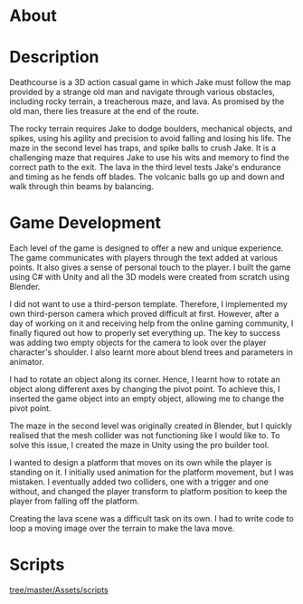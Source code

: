 # About

# Description
Deathcourse is a 3D action casual game in which Jake must follow the map provided by a strange old man and navigate through various obstacles, including rocky terrain, 
a treacherous maze, and lava. As promised by the old man, there lies treasure at the end of the route.

The rocky terrain requires Jake to dodge boulders, mechanical objects, and spikes, using his agility and precision to avoid falling and losing his life. 
The maze in the second level has traps, and spike balls to crush Jake. It is a challenging maze that requires Jake to use his wits and memory to find the correct 
path to the exit. The lava in the third level tests Jake's endurance and timing as he fends off blades. The volcanic balls go up and down and walk through thin beams 
by balancing.

# Game Development
Each level of the game is designed to offer a new and unique experience. The game communicates with players through the text added at various points. It also gives a 
sense of personal touch to the player. I built the game using C# with Unity and all the 3D models were created from scratch using Blender.

I did not want to use a third-person template. Therefore, I implemented my own third-person camera which proved difficult at first. However, after a day of working on it 
and receiving help from the online gaming community, I finally fiqured out how to properly set everything up. The key to success was adding two empty objects for the 
camera to look over the player character's shoulder. I also learnt more about blend trees and parameters in animator.

I had to rotate an object along its corner. Hence, I learnt how to rotate an object along different axes by changing the pivot point. To achieve this, I inserted the 
game object into an empty object, allowing me to change the pivot point.

The maze in the second level was originally created in Blender, but I quickly realised that the mesh collider was not functioning like I would like to. To solve this 
issue, I created the maze in Unity using the pro builder tool.

I wanted to design a platform that moves on its own while the player is standing on it. I initially used animation for the platform movement, but I was mistaken. 
I eventually added two colliders, one with a trigger and one without, and changed the player transform to platform position to keep the player from falling off the 
platform.

Creating the lava scene was a difficult task on its own. I had to write code to loop a moving image over the terrain to make the lava move.

# Scripts
[tree/master/Assets/scripts](https://github.com/kinshuk122/DeathCourse/tree/main/Assets/Scenes)
